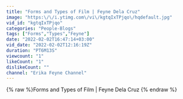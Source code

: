 ```yaml
---
title: "Forms and Types of Film | Feyne Dela Cruz"
image: "https:\/\/i.ytimg.com\/vi\/kgtqIxTPjqo\/hqdefault.jpg"
vid_id: "kgtqIxTPjqo"
categories: "People-Blogs"
tags: ["Forms","Types","Feyne"]
date: "2022-02-02T16:47:14+03:00"
vid_date: "2022-02-02T12:16:19Z"
duration: "PT6M13S"
viewcount: "1"
likeCount: "1"
dislikeCount: ""
channel: "Erika Feyne Channel"
---
```

{% raw %}Forms and Types of Film | Feyne Dela Cruz {% endraw %}
